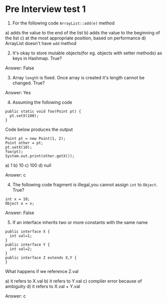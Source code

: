 # Pre Interview test 1

1. For the following code `ArrayList::add(e)` method

a) adds the value to the end of the list
b) adds the value to the beginning of the list
c) at the most appropriate position, based on performance
d) ArrayList doesn't have `add` method

2. It's okay to store mutable objects(for eg. objects with setter methods) as keys in Hashmap. True?

Answer: False

3. Array `length` is fixed. Once array is created it's length cannot be changed. True?

Answer: Yes

4. Assuming the following code

```
public static void foo(Point pt) {
  pt.setX(100);
}

```

Code below produces the output

```
Point pt = new Point(1, 2);
Point other = pt;
pt.setX(10);
foo(pt);
System.out.print(other.getX());
```

a) 1
b) 10
c) 100
d) null

Answer: c

4. The following code fragment is illegal,you cannot assign `int` to `Object`. True?

```
int x = 10;
Object o = x;
```

Answer: False

5. If an interface inherits two or more constants with the same name

```
public interface X {
  int val=1;
}
public interface Y {
  int val=2;
}
public interface Z extends X,Y {
}
```

What happens if we reference Z.val

a) it refers to X.val
b) it refers to Y.val
c) compiler error because of ambiguity
d) it refers to X.val + Y.val

Answer: c
